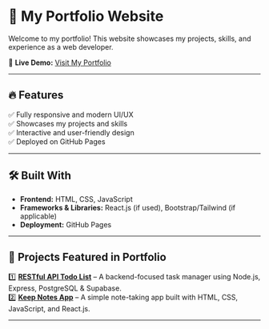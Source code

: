 # 🌟 My Portfolio Website  

Welcome to my portfolio! This website showcases my projects, skills, and experience as a web developer.  

🚀 **Live Demo:** [Visit My Portfolio](https://tahreeminamdar22.github.io/Portfolio/)  

---

## 🔥 Features  
✅ Fully responsive and modern UI/UX  
✅ Showcases my projects and skills  
✅ Interactive and user-friendly design  
✅ Deployed on GitHub Pages  

---

## 🛠️ Built With  
- **Frontend:** HTML, CSS, JavaScript  
- **Frameworks & Libraries:** React.js (if used), Bootstrap/Tailwind (if applicable)  
- **Deployment:** GitHub Pages  

---

## 📂 Projects Featured in Portfolio  
1️⃣ **[RESTful API Todo List](https://backend-project-flax.vercel.app/)** – A backend-focused task manager using Node.js, Express, PostgreSQL & Supabase.  
2️⃣ **[Keep Notes App](https://keep-notes-app-rouge.vercel.app/)** – A simple note-taking app built with HTML, CSS, JavaScript, and React.js.  

---


